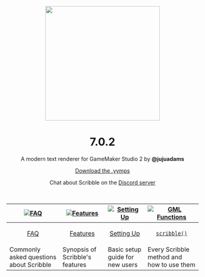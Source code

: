 <p align="center"><img src="https://raw.githubusercontent.com/JujuAdams/scribble/master/LOGO.png" style="display:block; margin:auto; width:300px"></p>

<h1 align="center">7.0.2</h1>

<p align="center">A modern text renderer for GameMaker Studio 2 by <b>@jujuadams</b></p>

<p align="center"><a href="https://github.com/JujuAdams/scribble/releases/tag/7.0.2">Download the .yymps</a></p>
<p align="center">Chat about Scribble on the <a href="https://discord.gg/8krYCqr">Discord server</a></p>

&nbsp;

|[![FAQ](https://raw.githubusercontent.com/wiki/JujuAdams/scribble/images/faq.png)](https://github.com/JujuAdams/scribble/wiki/FAQ)|[![Features](https://raw.githubusercontent.com/wiki/JujuAdams/scribble/images/features.png)](https://github.com/JujuAdams/scribble/wiki/Features)|[![Setting Up](https://raw.githubusercontent.com/wiki/JujuAdams/scribble/images/setup.png)](https://github.com/JujuAdams/scribble/wiki/Setting-Up)|[![GML Functions](https://raw.githubusercontent.com/wiki/JujuAdams/scribble/images/code.png)](https://github.com/JujuAdams/scribble/wiki/scribble()-Methods)|
|----------------------|----------------------|----------------------|----------------------|
|<p align="center">[FAQ](https://github.com/JujuAdams/scribble/wiki/FAQ)</p>|<p align="center">[Features](https://github.com/JujuAdams/scribble/wiki/Features)</p>|<p align="center">[Setting Up](https://github.com/JujuAdams/scribble/wiki/Setting-Up)</p>|<p align="center">[`scribble()`](https://github.com/JujuAdams/scribble/wiki/scribble()-Methods)</p>|
|Commonly asked questions about Scribble| Synopsis of Scribble's features | Basic setup guide for new users | Every Scribble method and how to use them |
